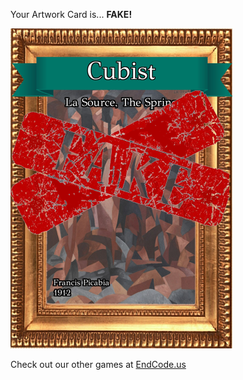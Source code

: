 Your Artwork Card is... 
  **FAKE!**
 
 ![alt text](ArtworLa_Source_Fake[face,1].png?raw=true "Artwork Card")  
 
 
 
 
 
 Check out our other games at [EndCode.us](https://endcode.us/)